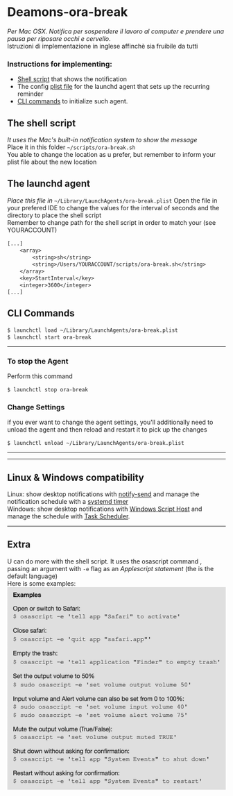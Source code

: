 # Deamons-ora-break
_Per Mac OSX. Notifica per sospendere il lavoro al computer e prendere una pausa per riposare occhi e cervello_.\
Istruzioni di implementazione in inglese affinchè sia fruibile da tutti

### Instructions for implementing:

- [Shell script](https://github.com/riettotek/Deamons-ora-break/edit/main/README.md#the-shell-script) that shows the notification
- The config [plist file](https://github.com/riettotek/Deamons-ora-break/edit/main/README.md#the-launchd-agent) for the launchd agent that sets up the recurring reminder
- [CLI commands](https://github.com/riettotek/Deamons-ora-break/edit/main/README.md#CLI-Commands) to initialize such agent.

## The shell script 
_It uses the Mac's built-in notification system to show the message_ \
Place it in this folder `~/scripts/ora-break.sh`\
You able to change the location as u prefer, but remember to inform your plist file about the new location

## The launchd agent
_Place this file in_ `~/Library/LaunchAgents/ora-break.plist`
Open the file in your prefered IDE to change the values for the interval of seconds and the directory to place the shell script \
Remember to change path for the shell script in order to match your (see YOURACCOUNT)
```
[...]
    <array>
        <string>sh</string>
        <string>/Users/YOURACCOUNT/scripts/ora-break.sh</string>
    </array>
    <key>StartInterval</key>
    <integer>3600</integer>
[...]
```
## CLI Commands
```
$ launchctl load ~/Library/LaunchAgents/ora-break.plist 
$ launchctl start ora-break
```
-----
### To stop the Agent
Perform this command
```
$ launchctl stop ora-break
```
### Change Settings
if you ever want to change the agent settings, you'll additionally need to unload the agent and then reload and restart it to pick up the changes
```
$ launchctl unload ~/Library/LaunchAgents/ora-break.plist
```
-----
-----
## Linux & Windows compatibility
Linux: show desktop notifications with [notify-send](http://manpages.ubuntu.com/manpages/focal/en/man1/notify-send.1.html) and manage the notification schedule with a [systemd timer](https://www.freedesktop.org/software/systemd/man/systemd.timer.html)\
Windows: show desktop notifications with [Windows Script Host](https://stackoverflow.com/questions/3106806/how-to-show-a-popup-without-a-browser) and manage the schedule with [Task Scheduler](https://docs.microsoft.com/en-us/windows/desktop/taskschd/task-scheduler-start-page).

----
## Extra
U can do more with the shell script. It uses the osascript command , passing an argument with `-e` flag as an _Applescript statement_ (the is the default language)\
Here is some examples:\
![info-cmd](https://github.com/riettotek/Deamons-ora-break/blob/main/osascript-cmd.png)
